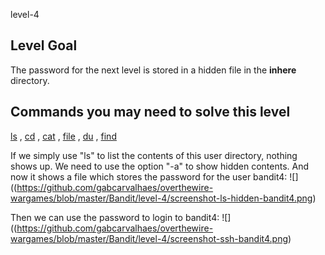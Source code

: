level-4

## Level Goal

The password for the next level is stored in a hidden file in the **inhere** directory.

## Commands you may need to solve this level

[ls](https://man7.org/linux/man-pages/man1/ls.1.html) , [cd](https://man7.org/linux/man-pages/man1/cd.1p.html) , [cat](https://man7.org/linux/man-pages/man1/cat.1.html) , [file](https://man7.org/linux/man-pages/man1/file.1.html) , [du](https://man7.org/linux/man-pages/man1/du.1.html) , [find](https://man7.org/linux/man-pages/man1/find.1.html)

If we simply use "ls" to list the contents of this user directory, nothing shows up. We need to use the option "-a" to show hidden contents. And now it shows a file which stores the password for the user bandit4:
![]((https://github.com/gabcarvalhaes/overthewire-wargames/blob/master/Bandit/level-4/screenshot-ls-hidden-bandit4.png)

Then we can use the password to login to bandit4:
![]((https://github.com/gabcarvalhaes/overthewire-wargames/blob/master/Bandit/level-4/screenshot-ssh-bandit4.png)